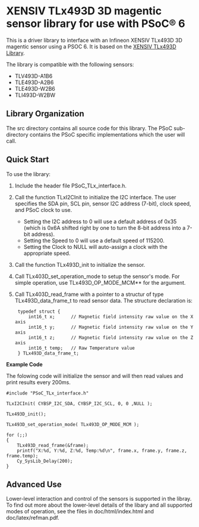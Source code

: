 # XENSIV TLx493D 3D magentic sensor library for use with PSoC® 6

This is a driver library to interface with an Infineon XENSIV TLx493D 3D magentic sensor using a PSOC 6. It is based on the [XENSIV TLx493D Library](https://www.infineon.com/cms/en/product/sensor/magnetic-sensors/magnetic-position-sensors/3d-magnetics/#!tools).

The library is compatible with the following sensors:
- TLV493D-A1B6
- TLE493D-A2B6
- TLE493D-W2B6
- TLI493D-W2BW

## Library Organization

The src directory contains all source code for this library. The PSoC sub-directory contains the PSoC specific implementations which the user will call.

## Quick Start

To use the library:

1. Include the header file PSoC\_TLx\_interface.h.

2. Call the function TLxI2CInit to initialize the I2C interface. The user specifies the SDA pin, SCL pin, sensor I2C address (7-bit), clock speed, and PSoC clock to use.

    - Setting the I2C address to 0 will use a default address of 0x35 (which is 0x6A shifted right by one to turn the 8-bit address into a 7-bit address).
    - Setting the Speed to 0 will use a default speed of 115200.
    - Setting the Clock to NULL will auto-assign a clock with the appropriate speed.

3. Call the function TLx493D\_init to initialize the sensor.

4. Call TLx403D\_set\_operation\_mode to setup the sensor's mode. For simple operation, use TLx493D\_OP\_MODE\_MCM** for the argument.

5. Call TLx403D\_read\_frame with a pointer to a structur of type TLx493D\_data\_frame\_t to read sensor data. The structure declaration is:

        typedef struct {
            int16_t x;      // Magnetic field intensity raw value on the X axis
            int16_t y;      // Magnetic field intensity raw value on the Y axis
            int16_t z;      // Magnetic field intensity raw value on the Z axis
            int16_t temp;   // Raw Temperature value
        } TLx493D_data_frame_t;

**Example Code**

The folowing code will initialize the sensor and will then read values and print results every 200ms.

    #include "PSoC_TLx_interface.h"

    TLxI2CInit( CYBSP_I2C_SDA, CYBSP_I2C_SCL, 0, 0 ,NULL );

    TLx493D_init();

    TLx493D_set_operation_mode( TLx493D_OP_MODE_MCM );

    for (;;)
    {
        TLx493D_read_frame(&frame);
        printf("X:%d, Y:%d, Z:%d, Temp:%d\n", frame.x, frame.y, frame.z, frame.temp);
        Cy_SysLib_Delay(200);
    }

## Advanced Use

Lower-level interaction and control of the sensors is supported in the libray. To find out more about the lower-level details of the libary and all supported modes of operation, see the files in doc/html/index.html and doc/latex/refman.pdf.
